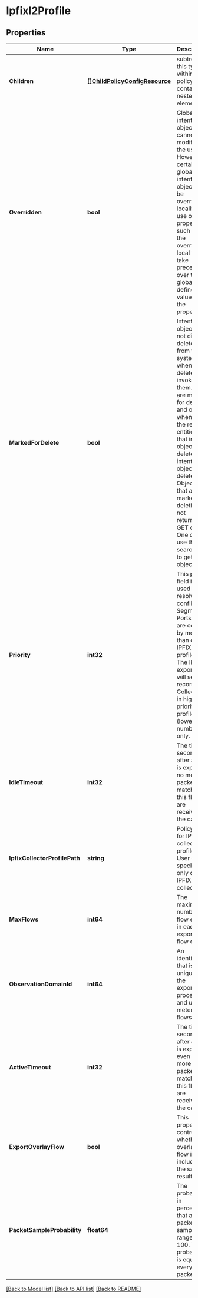 # Ipfixl2Profile

## Properties
Name | Type | Description | Notes
------------ | ------------- | ------------- | -------------
**Children** | [**[]ChildPolicyConfigResource**](ChildPolicyConfigResource.md) | subtree for this type within policy tree containing nested elements.  | [optional] [default to null]
**Overridden** | **bool** | Global intent objects cannot be modified by the user. However, certain global intent objects can be overridden locally by use of this property. In such cases, the overridden local values take precedence over the globally defined values for the properties.  | [optional] [default to false]
**MarkedForDelete** | **bool** | Intent objects are not directly deleted from the system when a delete is invoked on them. They are marked for deletion and only when all the realized entities for that intent object gets deleted, the intent object is deleted. Objects that are marked for deletion are not returned in GET call. One can use the search API to get these objects.  | [optional] [default to false]
**Priority** | **int32** | This priority field is used to resolve conflicts in Segment Ports which are covered by more than one IPFIX profiles. The IPFIX exporter will send records to Collectors in highest priority profile (lowest number) only.  | [optional] [default to 0]
**IdleTimeout** | **int32** | The time in seconds after a flow is expired if no more packets matching this flow are received by the cache.  | [optional] [default to 300]
**IpfixCollectorProfilePath** | **string** | Policy path for IPFIX collector profile. User can specify only one IPFIX collector.  | [default to null]
**MaxFlows** | **int64** | The maximum number of flow entries in each exporter flow cache.  | [optional] [default to 16384]
**ObservationDomainId** | **int64** | An identifier that is unique to the exporting process and used to meter the flows.  | [optional] [default to 0]
**ActiveTimeout** | **int32** | The time in seconds after a flow is expired even if more packets matching this flow are received by the cache.  | [optional] [default to 300]
**ExportOverlayFlow** | **bool** | This property controls whether overlay flow info is included in the sample result.  | [optional] [default to true]
**PacketSampleProbability** | **float64** | The probability in percentage that a packet is sampled, in range 0-100. The probability is equal for every packet.  | [default to null]

[[Back to Model list]](../README.md#documentation-for-models) [[Back to API list]](../README.md#documentation-for-api-endpoints) [[Back to README]](../README.md)

